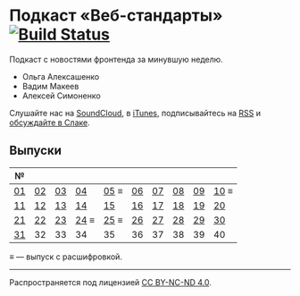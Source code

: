 # Подкаст «Веб-стандарты» [![Build Status](https://travis-ci.org/web-standards-ru/podcast.svg?branch=master)](https://travis-ci.org/web-standards-ru/podcast)

Подкаст с новостями фронтенда за минувшую неделю.

- Ольга Алексашенко
- Вадим Макеев
- Алексей Симоненко

Слушайте нас на [SoundCloud](https://soundcloud.com/web-standards), в [iTunes](https://itunes.apple.com/ru/podcast/veb-standarty/id1080500016), подписывайтесь на [RSS](http://feeds.soundcloud.com/users/soundcloud:users:202737209/sounds.rss) и [обсуждайте в Слаке](https://web-standards.slack.com/messages/podcast/).

## Выпуски

| №                            |                              |                              |                                |                                |                              |                              |                              |                              |                                |
| ---------------------------- | ---------------------------- | ---------------------------- | ------------------------------ |------------------------------- | ---------------------------- | ---------------------------- | ---------------------------- | ---------------------------- | ------------------------------ |
| [01](episodes/episode-01.md) | [02](episodes/episode-02.md) | [03](episodes/episode-03.md) | [04](episodes/episode-04.md)   | [05](episodes/episode-05.md) ≡ | [06](episodes/episode-06.md) | [07](episodes/episode-07.md) | [08](episodes/episode-08.md) | [09](episodes/episode-09.md) | [10](episodes/episode-10.md) ≡ |
| [11](episodes/episode-11.md) | [12](episodes/episode-12.md) | [13](episodes/episode-13.md) | [14](episodes/episode-14.md)   | [15](episodes/episode-15.md)   | [16](episodes/episode-16.md) | [17](episodes/episode-17.md) | [18](episodes/episode-18.md) | [19](episodes/episode-19.md) | [20](episodes/episode-20.md)   |
| [21](episodes/episode-21.md) | [22](episodes/episode-22.md) | [23](episodes/episode-23.md) | [24](episodes/episode-24.md) ≡ | [25](episodes/episode-25.md) ≡ | [26](episodes/episode-26.md) | [27](episodes/episode-27.md) | [28](episodes/episode-28.md) | [29](episodes/episode-29.md) | [30](episodes/episode-30.md)   |
| [31](episodes/episode-31.md) | 32                           | 33                           | 34                             | 35                             | 36                           | 37                           | 38                           | 39                           | 40                             |

≡ — выпуск с расшифровкой.

---
Распространяется под лицензией [СС BY-NC-ND 4.0](LICENSE.md).
